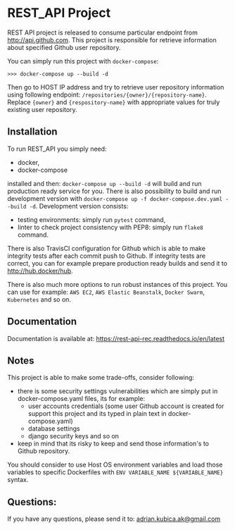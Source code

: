 REST_API Project
================

REST API project is released to consume particular endpoint from http://api.github.com.
This project is responsible for retrieve information about specified Github user repository.

You can simply run this project with `docker-compose`:
``` 
>>> docker-compose up --build -d
```

Then go to HOST IP address and try to retrieve user repository information using following endpoint:
`/repositories/{owner}/{repository-name}`. Replace `{owner}` and `{respository-name}` with appropriate values for truly existing user repository.


Installation
------------

To run REST_API you simply need:

- docker,
- docker-compose

installed and then: `docker-compose up --build -d` will build and run production ready service for you.
There is also possibility to build and run development version with `docker-compose up -f docker-compose.dev.yaml --build -d`.
Development version consists:
- testing environments: simply run `pytest` command,
- linter to check project consistency with PEP8: simply run `flake8` command.

There is also TravisCI configuration for Github which is able to make integrity tests after each commit push to Github.
If integrity tests are correct, you can for example prepare production ready builds and send it to http://hub.docker/hub. 

There is also much more options to run robust instances of this project.
You can use for example: `AWS EC2`, `AWS Elastic Beanstalk`, `Docker Swarm`, `Kubernetes` and so on.


Documentation
-------------

Documentation is available at: <https://rest-api-rec.readthedocs.io/en/latest>

Notes
-----

This project is able to make some trade-offs, consider following:
- there is some security settings vulnerabilities which are simply put in docker-compose.yaml files, its for example:
    - user accounts credentials (some user Github account is created for support this project and its typed in plain text in docker-compose.yaml)
    - database settings
    - django security keys and so on
- keep in mind that its risky to keep and send those information's to Github repository.

You should consider to use Host OS environment variables and load those variables to specific Dockerfiles with `ENV VARIABLE_NAME ${VARIABLE_NAME}` syntax.

Questions:
----------

If you have any questions, please send it to: <adrian.kubica.ak@gmail.com>
